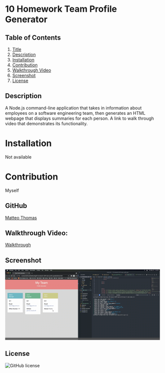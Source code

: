 # 10 Homework Team Profile Generator

## Table of Contents

1. [Title](Title)
2. [Description](#Description)
3. [Installation](#Installation)
4. [Contribution](#Contribution)
5. [Walkthrough Video](#Walkthrough)
6. [Screenshot](#Screenshot)
7. [License](#License)

## Description

A Node.js command-line application that takes in information about employees on a software engineering team, then generates an HTML webpage that displays summaries for each person. A link to walk through video that demonstrates its functionality.

# Installation

Not available

# Contribution

Myself

## GitHub

[Matteo Thomas](https://github.com/MatteoThomas)

## Walkthrough Video:

[Walkthrough](https://drive.google.com/file/d/1DAtHGeAqQ7yb4VXlPAMEG4zgTmYlhWD9/view)

## Screenshot

![screenshot](/assets/img/10HomeworkPreview.png)

## License

![GitHub license](https://img.shields.io/badge/license-MIT-brightgreen)
